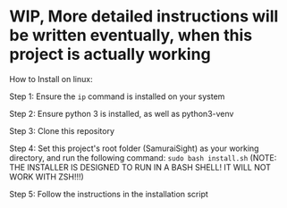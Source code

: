 # WIP, More detailed instructions will be written eventually, when this project is actually working
How to Install on linux:

Step 1: Ensure the `ip` command is installed on your system

Step 2: Ensure python 3 is installed, as well as python3-venv

Step 3: Clone this repository

Step 4: Set this project's root folder (SamuraiSight) as your working directory, and run the following command:
`sudo bash install.sh` (NOTE: THE INSTALLER IS DESIGNED TO RUN IN A BASH SHELL! IT WILL NOT WORK WITH ZSH!!!)

Step 5: Follow the instructions in the installation script

